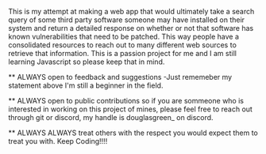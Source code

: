 This is my attempt at making a web app that would ultimately take a search query of some third party software someone may have installed on their system and return a detailed response on whether or not that software has known vulnerabilities that need to be patched. This way people have a consolidated resources to reach out to many different web sources to retrieve that information. This is a passion project for me and I am still learning Javascript so please keep that in mind.

** ALWAYS open to feedback and suggestions
-Just rememeber my statement above I'm still a beginner in the field.

** ALWAYS open to public contributions so if you are sommeone who is interested in working on this project of mines, please feel free to reach out through git or discord, my handle is douglasgreen_ on discord.

** ALWAYS ALWAYS treat others with the respect you would expect them to treat you with. Keep Coding!!!!
